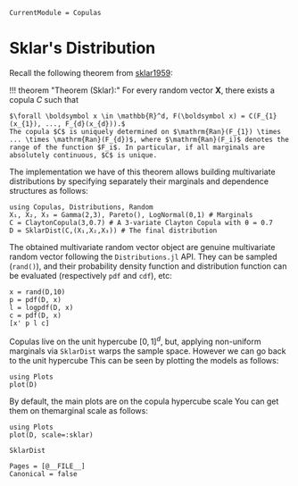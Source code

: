 ```@meta
CurrentModule = Copulas
```

# Sklar's Distribution

Recall the following theorem from [sklar1959](@cite):

!!! theorem "Theorem (Sklar):"
    For every random vector $\boldsymbol X$, there exists a copula $C$ such that

    $\forall \boldsymbol x \in \mathbb{R}^d, F(\boldsymbol x) = C(F_{1}(x_{1}), ..., F_{d}(x_{d})).$
    The copula $C$ is uniquely determined on $\mathrm{Ran}(F_{1}) \times ... \times \mathrm{Ran}(F_{d})$, where $\mathrm{Ran}(F_i)$ denotes the range of the function $F_i$. In particular, if all marginals are absolutely continuous, $C$ is unique.


The implementation we have of this theorem allows building multivariate distributions by specifying separately their marginals and dependence structures as follows:


```@example 2
using Copulas, Distributions, Random
X₁, X₂, X₃ = Gamma(2,3), Pareto(), LogNormal(0,1) # Marginals
C = ClaytonCopula(3,0.7) # A 3-variate Clayton Copula with θ = 0.7
D = SklarDist(C,(X₁,X₂,X₃)) # The final distribution
```

The obtained multivariate random vector object are genuine multivariate random vector following the `Distributions.jl` API. They can be sampled (`rand()`), and their probability density function and distribution function can be evaluated (respectively `pdf` and `cdf`), etc:

```@example 2
x = rand(D,10)
p = pdf(D, x)
l = logpdf(D, x)
c = pdf(D, x)
[x' p l c]
```


Copulas live on the unit hypercube $[0,1]^d$, but, applying non-uniform marginals via `SklarDist` warps the sample space. However we can go back to the unit hypercube  This can be seen by plotting the models as follows: 

```@example 2
using Plots
plot(D)
```
By default, the main plots are on the copula hypercube scale You can get them on themarginal scale as follows: 

```@example 2
using Plots
plot(D, scale=:sklar)
```

```@docs; canonical=false
SklarDist
```

```@bibliography
Pages = [@__FILE__]
Canonical = false
```